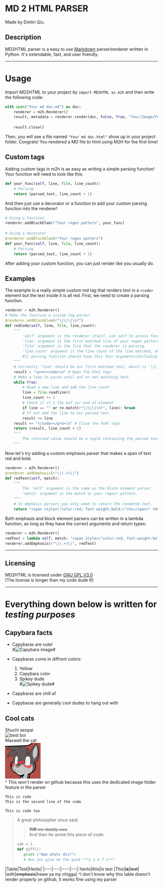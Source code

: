 # MD 2 HTML PARSER #
Made by Dmitri Qiu.
## Description
MD2HTML parser is a easy to use [Markdown](https://daringfireball.net/projects/markdown/ "About Markdown") parser/renderer written in Python. It's extendable, fast, and user friendly.

---
# Usage
Import MD2HTML to your project by `import MD2HTML as m2h` and then write the following code:
```python
with open("Your md doc.md") as doc:
    renderer = m2h.Renderer()
    result, metadata = renderer.render(doc, False, True, "Your/Image/Folder") # The first boolean is for not displaying line count
                                                                              # The second is for return as file object
    result.close()
```
Then, you will see a file named `"Your md doc.html"` show up in your project folder.
Congrats! You rendered a MD file to html using M2H for the first time!
## Custom tags
Adding custom tags in m2h is as easy as writing a simple parsing function!
Your function will need to look like this:
```python
def your_func(self, line, file, line_count):
    # Parsing
    return (parsed_text, line_count + 1)
```
And then just use a decorator or a function to add your custom parsing function into the renderer!
```python
# Using a function
renderer.addBlockElem(r"Your regex pattern", your_func)

# Using a decorator
@renderer.addBlockElem(r"Your regex pattern")
def your_func(self, line, file, line_count):
    # Parsing
    return (parsed_text, line_count + 1)
```
After adding your custom function, you can just render like you usually do.
## Examples
The example is a really simple custom md tag that renders text in a `<code>` element but the text inside it is all red.
First, we need to create a parsing function.
```python
renderer = m2h.Renderer()
# Make the function a custom tag parser.
@renderer.addBlockElem(r"\|\|\|\n?")
def redCode(self, line, file, line_count):
    """
        'self' argument is the renderer itself, use self to access functions in renderers, or variables like emphasis_tags, md_tags.
        'line' argument is the first matched line of your regex pattern.
        'file' argument is the file that the renderer is parsing.
        'line_count' argument is the line count of the line matched, don't forget to add 1 to this argument everytime you use the file.readline() function, and if the next line isn't matching your md tag, you should subtract 1 from line_count.
        All parsing function should have this four arguments(Including 'self'). 
    """
    # Currently 'line' should be our first matched text, which is '|||'(The regex pattern is r"\|\|\|\n?")
    result = "<pre><code>\n" # Open the html tags
    # Make a loop to parse until eof or not matching text
    while True:
        # Read a new line and add the line_count
        line = file.readline()
        line_count += 1
        # Check if it's the eof our end of element
        if line == "" or re.match(r"\|\|\|\n?", line): break
        # If not add the line to our parsed text
        result += line
    result += "</code></pre>\n" # Close the html tags
    return (result, line_count + 1)
    """
        The returned value should be a tuple containing the parsed text and the line count of the first line after this md element. 
    """
```
Now let's try adding a custom emphasis parser that makes a span of text red and bold.
```python
renderer = m2h.Renderer()
@renderer.addEmphasis(r"\|(.+)\|")
def redText(self, match):
    """
        The 'self' argument is the same as the block element parser.
        'match' argument is the match or your regexr pattern.
    """
    # In emphasis parsers you only need to return the rendered text.
    return "<span style=\"color:red; font-weight:bold;\">%s</span>" %(match.group(0))
```
Both emphasis and block element parsers can be written in a lambda function, as long as they have the correct arguments and return types:
```python
renderer = m2h.Renderer()
redText = lambda self, match: "<span style=\"color:red; font-weight:bold;\">%s</span>" %(match.group(0))
renderer.addEmphasis(r"\|(.+)\|", redText) 
```
---
## Licensing
MD2HTML is licensed under [GNU GPL V3.0](https://choosealicense.com/licenses/gpl-3.0/ "The license")  
(The license is longer than my code dude tf)

---
# Everything down below is written for *testing purposes*
## Capybara facts
* Capybaras are cute!  
#![Capybara image](https://media1.fdncms.com/orlando/imager/u/blog/2516965/sfds.jpg?cb=1471435085 "A capybara")#

* Capybaras come in diffrent colors:
    1. Yellow
    2. Capybara color
    3. Spikey dude  
#![Spikey dude](https://a-z-animals.com/media/animals/images/180x170/capybara1.jpg "This is a spikey dude")#

* Capybaras are chill af

* Capybaras are generally cool dudes to hang out with

## Cool cats
Shuchi senpai  
![best boi](https://static.tvtropes.org/pmwiki/pub/images/cat_6.jpg "Id smash")  
Maxwell the cat  
![maxwell the cat](Maxwell.png "qt3.14")  
^ This won't render on github because this uses the dedicated image folder feature in the parser

    This is code
    This is the second line of the code
``` 
This is code too
```

>A great philosopher once said:
>>~~**Yiff** me daddy *uwu*~~  
>>And then he wrote this piece of code:  
>```python
>cat = 1
>def yiff():
>    print ("Owo whats dis?")
>    # Aww yes give me the good ***y e e f s***
>```

|Table|Test|Henlo|
|:---|---:|:---:|---|
henlo|this|is test
|*This*|**is**|~~test~~|
|with|~~emphasis~~|heaw ya my chigga|
^I don't know why this table doesn't render properly on github, it works fine using my parser